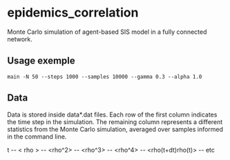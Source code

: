 # epidemics_correlation
Monte Carlo simulation of agent-based SIS model in a fully connected network.


## Usage exemple
```shell
main -N 50 --steps 1000 --samples 10000 --gamma 0.3 --alpha 1.0 
```

## Data

Data is stored inside data*.dat files. Each row of the first column indicates the time step in the simulation. The remaining column represents a different statistics from the Monte Carlo simulation, averaged over samples informed in the command line.

t -- < rho > -- <rho^2> -- <rho^3> -- <rho^4> -- <rho(t+dt)rho(t)> -- etc
